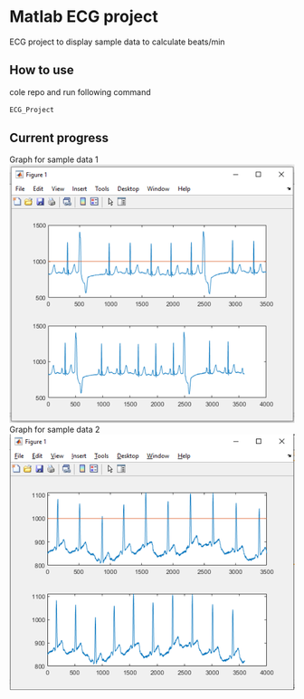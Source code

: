 # Matlab ECG project
ECG project to display sample data to calculate beats/min

## How to use 
cole repo and run following command
```bash
ECG_Project
```
## Current progress
Graph for sample data 1
![alt text](img/graph.png "Current graping output of sample data 1")
Graph for sample data 2
![alt text](img/graph2.png "Current graping output of sample data 1")